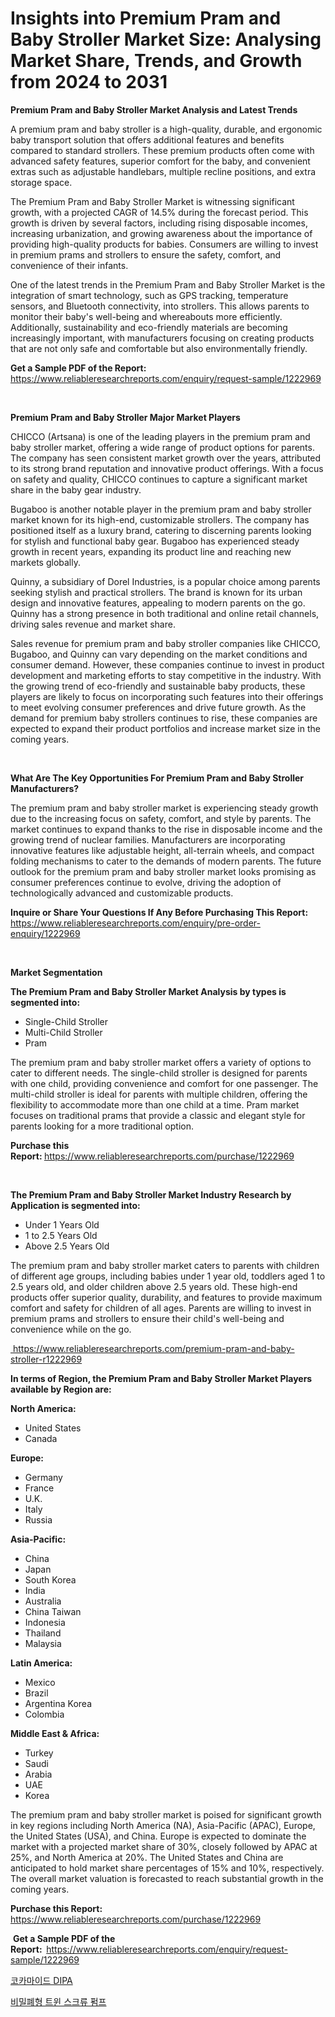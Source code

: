 <p><h1>Insights into Premium Pram and Baby Stroller Market Size: Analysing Market Share, Trends, and Growth from 2024 to 2031</h1></p><p><strong>Premium Pram and Baby Stroller Market Analysis and Latest Trends</strong></p>
<p><p>A premium pram and baby stroller is a high-quality, durable, and ergonomic baby transport solution that offers additional features and benefits compared to standard strollers. These premium products often come with advanced safety features, superior comfort for the baby, and convenient extras such as adjustable handlebars, multiple recline positions, and extra storage space.</p><p>The Premium Pram and Baby Stroller Market is witnessing significant growth, with a projected CAGR of 14.5% during the forecast period. This growth is driven by several factors, including rising disposable incomes, increasing urbanization, and growing awareness about the importance of providing high-quality products for babies. Consumers are willing to invest in premium prams and strollers to ensure the safety, comfort, and convenience of their infants.</p><p>One of the latest trends in the Premium Pram and Baby Stroller Market is the integration of smart technology, such as GPS tracking, temperature sensors, and Bluetooth connectivity, into strollers. This allows parents to monitor their baby's well-being and whereabouts more efficiently. Additionally, sustainability and eco-friendly materials are becoming increasingly important, with manufacturers focusing on creating products that are not only safe and comfortable but also environmentally friendly.</p></p>
<p><strong>Get a Sample PDF of the Report:&nbsp;</strong> <a href="https://www.reliableresearchreports.com/enquiry/request-sample/1222969">https://www.reliableresearchreports.com/enquiry/request-sample/1222969</a></p>
<p>&nbsp;</p>
<p><strong>Premium Pram and Baby Stroller Major Market Players</strong></p>
<p><p>CHICCO (Artsana) is one of the leading players in the premium pram and baby stroller market, offering a wide range of product options for parents. The company has seen consistent market growth over the years, attributed to its strong brand reputation and innovative product offerings. With a focus on safety and quality, CHICCO continues to capture a significant market share in the baby gear industry.</p><p>Bugaboo is another notable player in the premium pram and baby stroller market known for its high-end, customizable strollers. The company has positioned itself as a luxury brand, catering to discerning parents looking for stylish and functional baby gear. Bugaboo has experienced steady growth in recent years, expanding its product line and reaching new markets globally.</p><p>Quinny, a subsidiary of Dorel Industries, is a popular choice among parents seeking stylish and practical strollers. The brand is known for its urban design and innovative features, appealing to modern parents on the go. Quinny has a strong presence in both traditional and online retail channels, driving sales revenue and market share.</p><p>Sales revenue for premium pram and baby stroller companies like CHICCO, Bugaboo, and Quinny can vary depending on the market conditions and consumer demand. However, these companies continue to invest in product development and marketing efforts to stay competitive in the industry. With the growing trend of eco-friendly and sustainable baby products, these players are likely to focus on incorporating such features into their offerings to meet evolving consumer preferences and drive future growth. As the demand for premium baby strollers continues to rise, these companies are expected to expand their product portfolios and increase market size in the coming years.</p></p>
<p>&nbsp;</p>
<p><strong>What Are The Key Opportunities For Premium Pram and Baby Stroller Manufacturers?</strong></p>
<p><p>The premium pram and baby stroller market is experiencing steady growth due to the increasing focus on safety, comfort, and style by parents. The market continues to expand thanks to the rise in disposable income and the growing trend of nuclear families. Manufacturers are incorporating innovative features like adjustable height, all-terrain wheels, and compact folding mechanisms to cater to the demands of modern parents. The future outlook for the premium pram and baby stroller market looks promising as consumer preferences continue to evolve, driving the adoption of technologically advanced and customizable products.</p></p>
<p><strong>Inquire or Share Your Questions If Any Before Purchasing This Report:</strong> <a href="https://www.reliableresearchreports.com/enquiry/pre-order-enquiry/1222969">https://www.reliableresearchreports.com/enquiry/pre-order-enquiry/1222969</a></p>
<p>&nbsp;</p>
<p><strong>Market Segmentation</strong></p>
<p><strong>The Premium Pram and Baby Stroller Market Analysis by types is segmented into:</strong></p>
<p><ul><li>Single-Child Stroller</li><li>Multi-Child Stroller</li><li>Pram</li></ul></p>
<p><p>The premium pram and baby stroller market offers a variety of options to cater to different needs. The single-child stroller is designed for parents with one child, providing convenience and comfort for one passenger. The multi-child stroller is ideal for parents with multiple children, offering the flexibility to accommodate more than one child at a time. Pram market focuses on traditional prams that provide a classic and elegant style for parents looking for a more traditional option.</p></p>
<p><strong>Purchase this Report:&nbsp;</strong><a href="https://www.reliableresearchreports.com/purchase/1222969">https://www.reliableresearchreports.com/purchase/1222969</a></p>
<p>&nbsp;</p>
<p><strong>The Premium Pram and Baby Stroller Market Industry Research by Application is segmented into:</strong></p>
<p><ul><li>Under 1 Years Old</li><li>1 to 2.5 Years Old</li><li>Above 2.5 Years Old</li></ul></p>
<p><p>The premium pram and baby stroller market caters to parents with children of different age groups, including babies under 1 year old, toddlers aged 1 to 2.5 years old, and older children above 2.5 years old. These high-end products offer superior quality, durability, and features to provide maximum comfort and safety for children of all ages. Parents are willing to invest in premium prams and strollers to ensure their child's well-being and convenience while on the go.</p></p>
<p><a href="https://www.reliableresearchreports.com/premium-pram-and-baby-stroller-r1222969">&nbsp;https://www.reliableresearchreports.com/premium-pram-and-baby-stroller-r1222969</a></p>
<p><strong>In terms of Region, the Premium Pram and Baby Stroller Market Players available by Region are:</strong></p>
<p>
    <p> <strong> North America: </strong>
        <ul>
            <li>United States</li>
            <li>Canada</li>
        </ul>
        </p> 
    <p> <strong> Europe: </strong>
        <ul>
            <li>Germany</li>
            <li>France</li>
            <li>U.K.</li>
            <li>Italy</li>
            <li>Russia</li>
        </ul>
        </p> 
    <p> <strong> Asia-Pacific: </strong>
        <ul>
            <li>China</li>
            <li>Japan</li>
            <li>South Korea</li>
            <li>India</li>
            <li>Australia</li>
            <li>China Taiwan</li>
            <li>Indonesia</li>
            <li>Thailand</li>
            <li>Malaysia</li>
        </ul>
        </p> 
    <p> <strong> Latin America: </strong>
        <ul>
            <li>Mexico</li>
            <li>Brazil</li>
            <li>Argentina Korea</li>
            <li>Colombia</li>
        </ul>
        </p> 
    <p> <strong> Middle East & Africa: </strong>
        <ul>
            <li>Turkey</li>
            <li>Saudi</li>
            <li>Arabia</li>
            <li>UAE</li>
            <li>Korea</li>
        </ul>
    </p>
    </p>
<p><p>The premium pram and baby stroller market is poised for significant growth in key regions including North America (NA), Asia-Pacific (APAC), Europe, the United States (USA), and China. Europe is expected to dominate the market with a projected market share of 30%, closely followed by APAC at 25%, and North America at 20%. The United States and China are anticipated to hold market share percentages of 15% and 10%, respectively. The overall market valuation is forecasted to reach substantial growth in the coming years.</p></p>
<p><strong>Purchase this Report: </strong><a href="https://www.reliableresearchreports.com/purchase/1222969">https://www.reliableresearchreports.com/purchase/1222969</a></p>
<p>&nbsp;<strong>Get a Sample PDF of the Report:&nbsp;&nbsp;</strong><a href="https://www.reliableresearchreports.com/enquiry/request-sample/1222969">https://www.reliableresearchreports.com/enquiry/request-sample/1222969</a></p>
<p><strong></strong></p>
<p><p><a href="https://medium.com/@rowedrowe/%EA%B8%80%EB%A1%9C%EB%B2%8C-%EC%BD%94%EC%B9%B4%EB%AF%B8%EB%93%9C-%EB%94%94%ED%8C%8C-%EC%8B%9C%EC%9E%A5-%EA%B7%9C%EB%AA%A8%EB%8A%94-2024%EB%85%84%EB%B6%80%ED%84%B0-2031%EB%85%84%EA%B9%8C%EC%A7%80-%EC%9D%98-cagr%EB%A5%BC-%EA%B2%BD%ED%97%98%ED%95%A0-%EA%B2%83%EC%9C%BC%EB%A1%9C-%EC%98%88%EC%83%81%EB%90%A9%EB%8B%88%EB%8B%A4-%EC%82%B0%EC%97%85-%EC%A0%84%EB%A7%9D%EC%97%90-%EB%94%B0%EB%A5%B4%EB%A9%B4-79f8c6ca7135">코카마이드 DIPA</a></p><p><a href="https://medium.com/@ethawolf/%EA%B8%80%EB%A1%9C%EB%B2%8C-%EB%B9%84%EB%B4%89%EC%87%84-%EC%8C%8D-%EB%82%98%EC%82%AC-%ED%8E%8C%ED%94%84-%EC%8B%9C%EC%9E%A5%EC%9D%80-2024%EB%85%84%EB%B6%80%ED%84%B0-2031%EB%85%84%EA%B9%8C%EC%A7%80-16-%EC%9D%98-cagr-%EC%84%B1%EC%9E%A5%EC%9D%B4-%EC%98%88%EC%83%81%EB%90%9C%EB%8B%A4-1335f379485d">비밀폐형 트윈 스크류 펌프</a></p></p>